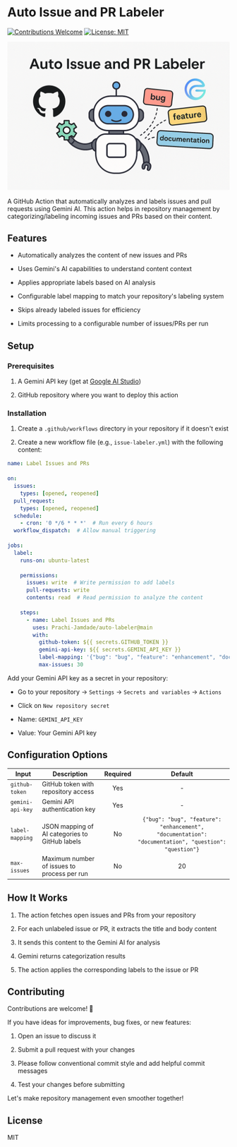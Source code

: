 Auto Issue and PR Labeler
=========================

[![Contributions Welcome](https://img.shields.io/badge/contributions-welcome-brightgreen.svg?style=flat-square)](https://github.com/Prachi-Jamdade/auto-labeler/issues)
[![License: MIT](https://img.shields.io/badge/License-MIT-yellow.svg)](LICENSE)

<img src="./assets/auto-labeler-banner.png" alt="Auto Issue and PR Labeler Banner" width="800"/>

A GitHub Action that automatically analyzes and labels issues and pull requests using Gemini AI. This action helps in repository management by categorizing/labeling incoming issues and PRs based on their content.

Features
--------

*   Automatically analyzes the content of new issues and PRs
    
*   Uses Gemini's AI capabilities to understand content context
    
*   Applies appropriate labels based on AI analysis
    
*   Configurable label mapping to match your repository's labeling system
    
*   Skips already labeled issues for efficiency
    
*   Limits processing to a configurable number of issues/PRs per run
    

Setup
-----

### Prerequisites

1.  A Gemini API key (get at [Google AI Studio](https://aistudio.google.com/app/apikey))
    
2.  GitHub repository where you want to deploy this action
    

### Installation

1.  Create a `.github/workflows` directory in your repository if it doesn't exist
    
2.  Create a new workflow file (e.g., `issue-labeler.yml`) with the following content:
    
```yaml
name: Label Issues and PRs

on:
  issues:
    types: [opened, reopened]
  pull_request:
    types: [opened, reopened]
  schedule:
    - cron: '0 */6 * * *'  # Run every 6 hours
  workflow_dispatch:  # Allow manual triggering

jobs:
  label:
    runs-on: ubuntu-latest

    permissions:
      issues: write  # Write permission to add labels
      pull-requests: write 
      contents: read  # Read permission to analyze the content

    steps:
      - name: Label Issues and PRs
        uses: Prachi-Jamdade/auto-labeler@main
        with:
          github-token: ${{ secrets.GITHUB_TOKEN }}
          gemini-api-key: ${{ secrets.GEMINI_API_KEY }}
          label-mapping: '{"bug": "bug", "feature": "enhancement", "documentation": "docs", "question": "question"}'
          max-issues: 30

```

Add your Gemini API key as a secret in your repository:
    
*   Go to your repository → `Settings` → `Secrets and variables` → `Actions`
        
*   Click on `New repository secret`
        
*   Name: `GEMINI_API_KEY`
        
*   Value: Your Gemini API key

Configuration Options
------------

| Input            | Description                                          | Required | Default |
|------------------|------------------------------------------------------|:--------:|:-------:|
| `github-token`   | GitHub token with repository access                  | Yes      | -       |
| `gemini-api-key` | Gemini API authentication key                        | Yes      | -       |
| `label-mapping`  | JSON mapping of AI categories to GitHub labels       | No       | `{"bug": "bug", "feature": "enhancement", "documentation": "documentation", "question": "question"}` |
| `max-issues`     | Maximum number of issues to process per run          | No       | 20      |


How It Works
------------

1.  The action fetches open issues and PRs from your repository
    
2.  For each unlabeled issue or PR, it extracts the title and body content
    
3.  It sends this content to the Gemini AI for analysis
    
4.  Gemini returns categorization results
    
5.  The action applies the corresponding labels to the issue or PR
    
Contributing
-------

Contributions are welcome! 🎉

If you have ideas for improvements, bug fixes, or new features:

1. Open an issue to discuss it

2. Submit a pull request with your changes

3. Please follow conventional commit style and add helpful commit messages

4. Test your changes before submitting

Let's make repository management even smoother together! 

License
-------

MIT
